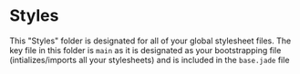 # Styles

This "Styles" folder is designated for all of your global stylesheet files.
The key file in this folder is `main` as it is designated as your bootstrapping file (intializes/imports all your stylesheets) and is included in the `base.jade` file

